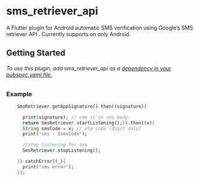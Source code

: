 # sms_retriever_api

A Flutter plugin for Android automatic SMS verification using Google’s SMS retriever API . Currently supports on only Android.

## Getting Started

 ###### To use this plugin, add sms_retriever_api as a [dependency in your pubspec.yaml file.](https://flutter.dev/docs/development/packages-and-plugins/using-packages)


### Example

````dart in html
    SmsRetriever.getAppSignature().then((signature){

      print(signature); // use it in sms body.
      return SmsRetriever.startListening();}).then((x){
      String smsCode = x; // otp code (digit only)
      print("sms - $smsCode");

      //stop listening for sms
      SmsRetriever.stopListening();

    }).catchError((_){
      print("sms error");
    });
````